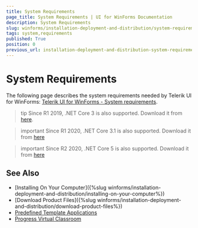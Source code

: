 ```yaml
---
title: System Requirements
page_title: System Requirements | UI for WinForms Documentation
description: System Requirements
slug: winforms/installation-deployment-and-distribution/system-requirements
tags: system,requirements
published: True
position: 0
previous_url: installation-deployment-and-distribution-system-requirements
---
```


# System Requirements

The following page describes the system requirements needed by Telerik UI for WinForms: [Telerik UI for WinForms - System requirements](http://www.telerik.com/winforms/tech-sheets/system-requirements).

>tip Since R1 2019, .NET Core 3 is also supported. Download it from [here](https://dotnet.microsoft.com/download/dotnet-core/3.0).

>important Since R1 2020, .NET Core 3.1 is also supported. Download it from [here](https://dotnet.microsoft.com/download/dotnet-core/3.1)       

>important Since R2 2020, .NET Core 5 is also supported. Download it from [here](https://dotnet.microsoft.com/download/dotnet/5.0) 
>

## See Also

* [Installing On Your Computer]({%slug winforms/installation-deployment-and-distribution/installing-on-your-computer%})
* [Download Product Files]({%slug winforms/installation-deployment-and-distribution/download-product-files%})
* [Predefined Template Applications](https://www.telerik.com/winforms/winforms-guide)
* [Progress Virtual Classroom](https://www.telerik.com/account/support/virtual-classroom)  
